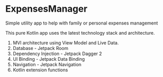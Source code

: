# ExpensesManager
Simple utility app to help with family or personal expenses management

This pure Kotlin app uses the latest technology stack and architecture.
1. MVI architecture using View Model and Live Data.
2. Database - Jetpack Room
3. Dependency Injection - Jetpack Dagger 2
4. UI Binding - Jetpack Data Binding
5. Navigation - Jetpack Navigation
6. Kotlin extension functions

